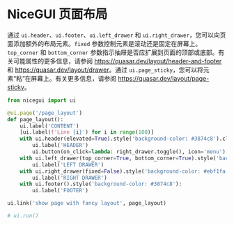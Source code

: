 # NiceGUI 页面布局

通过 `ui.header`、`ui.footer`、`ui.left_drawer` 和 `ui.right_drawer`，您可以向页面添加额外的布局元素。`fixed` 参数控制元素是滚动还是固定在屏幕上。`top_corner` 和 `bottom_corner` 参数指示抽屉是否应扩展到页面的顶部或底部。有关可能属性的更多信息，请参阅 <https://quasar.dev/layout/header-and-footer> 和 <https://quasar.dev/layout/drawer>。通过 `ui.page_sticky`，您可以将元素“粘”在屏幕上。有关更多信息，请参阅 <https://quasar.dev/layout/page-sticky>。

```python
from nicegui import ui

@ui.page('/page_layout')
def page_layout():
    ui.label('CONTENT')
    [ui.label(f'Line {i}') for i in range(100)]
    with ui.header(elevated=True).style('background-color: #3874c8').classes('items-center justify-between'):
        ui.label('HEADER')
        ui.button(on_click=lambda: right_drawer.toggle(), icon='menu').props('flat color=white')
    with ui.left_drawer(top_corner=True, bottom_corner=True).style('background-color: #d7e3f4'):
        ui.label('LEFT DRAWER')
    with ui.right_drawer(fixed=False).style('background-color: #ebf1fa').props('bordered') as right_drawer:
        ui.label('RIGHT DRAWER')
    with ui.footer().style('background-color: #3874c8'):
        ui.label('FOOTER')

ui.link('show page with fancy layout', page_layout)

# ui.run()
```
